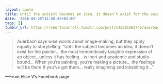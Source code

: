 ```yaml
---
layout: quote
title: Until the subject becomes an idea, it doesn’t exist for the painter
date: '2016-04-25T12:08:44+04:00'
tags: []
tumblr_url: https://robertocarroll.tumblr.com/post/143381563745/auerbach-says-wise-words-about-image-making-but
---
```

<blockquote>Auerbach says wise words about image-making, but they apply equally to storytelling: “Until the subject becomes an idea, it doesn’t exist for the painter… the most tremendously tangible expression of an object…unless it has feeling… is inert and academic and studio-bound… When you’re painting, you’re making a picture… the feelings will be there if you’ve got them… really imagining and inhabiting it…”</blockquote>
&#8212;From Elise V&rsquo;s Facebook page
